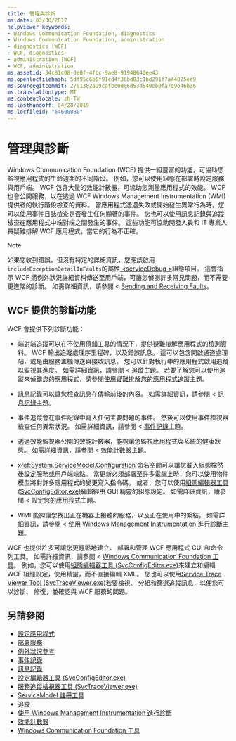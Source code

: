```yaml
---
title: 管理與診斷
ms.date: 03/30/2017
helpviewer_keywords:
- Windows Communication Foundation, diagnostics
- Windows Communication Foundation, administration
- diagnostics [WCF]
- WCF, diagnostics
- administration [WCF]
- WCF, administration
ms.assetid: 34c81c08-0e0f-4fbc-9ae8-91948640ee43
ms.openlocfilehash: 5df95c6b5f91cd4f36bd03c1bd291f7a44025ee9
ms.sourcegitcommit: 2701302a99cafbe0d86d53d540eb0fa7e9b46b36
ms.translationtype: MT
ms.contentlocale: zh-TW
ms.lasthandoff: 04/28/2019
ms.locfileid: "64600080"
---
```

# <a name="administration-and-diagnostics"></a>管理與診斷
Windows Communication Foundation (WCF) 提供一組豐富的功能，可協助您監視應用程式的生命週期的不同階段。 例如，您可以使用組態在部署時設定服務與用戶端。 WCF 包含大量的效能計數器，可協助您測量應用程式的效能。 WCF 也會公開服務，以在透過 WCF Windows Management Instrumentation (WMI) 提供者的執行階段檢查的資料。 當應用程式遭遇失敗或開始發生異常行為時，您可以使用事件日誌檢查是否發生任何顯著的事件。 您也可以使用訊息記錄與追蹤檢查在應用程式中端對端之間發生的事件。 這些功能可協助開發人員和 IT 專業人員疑難排解 WCF 應用程式，當它的行為不正確。  
  
> [!NOTE]
>  如果您收到錯誤，但沒有特定的詳細資訊，您應該啟用`includeExceptionDetailInFaults`的屬性[ \<serviceDebug >](../../../../docs/framework/configure-apps/file-schema/wcf/servicedebug.md)組態項目。 這會指示 WCF 將例外狀況詳細資料傳送至用戶端，可讓您偵測許多常見問題，而不需要更進階的診斷。 如需詳細資訊，請參閱 < [Sending and Receiving Faults](../../../../docs/framework/wcf/sending-and-receiving-faults.md)。  
  
## <a name="diagnostics-features-provided-by-wcf"></a>WCF 提供的診斷功能  
 WCF 會提供下列診斷功能：  
  
- 端對端追蹤可以在不使用偵錯工具的情況下，提供疑難排解應用程式的檢測資料。 WCF 輸出追蹤處理序里程碑，以及錯誤訊息。 這可以包含開啟通道處理站，或是由服務主機傳送與接收訊息。 您可以針對執行中的應用程式啟用追蹤以監視其進度。 如需詳細資訊，請參閱 <<c0> [ 追蹤](../../../../docs/framework/wcf/diagnostics/tracing/index.md)主題。 若要了解您可以使用追蹤來偵錯您的應用程式，請參閱[使用疑難排解您的應用程式追蹤](../../../../docs/framework/wcf/diagnostics/tracing/using-tracing-to-troubleshoot-your-application.md)主題。  
  
- 訊息記錄可以讓您檢查訊息在傳輸前後的內容。 如需詳細資訊，請參閱 <<c0> [ 訊息記錄](../../../../docs/framework/wcf/diagnostics/message-logging.md)主題。  
  
- 事件追蹤會在事件記錄中寫入任何主要問題的事件。 然後可以使用事件檢視器檢查任何異常狀況。 如需詳細資訊，請參閱 <<c0> [ 事件記錄](../../../../docs/framework/wcf/diagnostics/event-logging/index.md)主題。  
  
- 透過效能監視器公開的效能計數器，能夠讓您監視應用程式與系統的健康狀態。 如需詳細資訊，請參閱 <<c0> [ 效能計數器](../../../../docs/framework/wcf/diagnostics/performance-counters/index.md)主題。  
  
- <xref:System.ServiceModel.Configuration> 命名空間可以讓您載入組態檔然後設定服務或用戶端端點。 當更新必須部署至許多電腦上時，您可以使用物件模型將對許多應用程式的變更寫入指令碼。 或者，您可以使用[組態編輯器工具 (SvcConfigEditor.exe)](../../../../docs/framework/wcf/configuration-editor-tool-svcconfigeditor-exe.md)編輯經由 GUI 精靈的組態設定。 如需詳細資訊，請參閱 <<c0> [ 設定您的應用程式](../../../../docs/framework/wcf/diagnostics/configuring-your-application.md)主題。  
  
- WMI 能夠讓您找出正在機器上接聽的服務，以及正在使用中的繫結。 如需詳細資訊，請參閱 <<c0> [ 使用 Windows Management Instrumentation 進行診斷](../../../../docs/framework/wcf/diagnostics/wmi/index.md)主題。  
  
 WCF 也提供許多可讓您更輕鬆地建立、 部署和管理 WCF 應用程式 GUI 和命令列工具。 如需詳細資訊，請參閱 < [Windows Communication Foundation 工具](../../../../docs/framework/wcf/tools.md)。 例如，您可以使用[組態編輯器工具 (SvcConfigEditor.exe)](../../../../docs/framework/wcf/configuration-editor-tool-svcconfigeditor-exe.md)來建立和編輯 WCF 組態設定，使用精靈，而不直接編輯 XML。 您也可以使用[Service Trace Viewer Tool (SvcTraceViewer.exe)](../../../../docs/framework/wcf/service-trace-viewer-tool-svctraceviewer-exe.md)若要檢視、 分組和篩選追蹤訊息，以便您可以診斷、 修復，並確認與 WCF 服務的問題。  
  
## <a name="see-also"></a>另請參閱

- [設定應用程式](../../../../docs/framework/wcf/diagnostics/configuring-your-application.md)
- [部署服務](../../../../docs/framework/wcf/diagnostics/deploying-services.md)
- [例外狀況參考](../../../../docs/framework/wcf/diagnostics/exceptions-reference/index.md)
- [事件記錄](../../../../docs/framework/wcf/diagnostics/event-logging/index.md)
- [訊息記錄](../../../../docs/framework/wcf/diagnostics/message-logging.md)
- [設定編輯器工具 (SvcConfigEditor.exe)](../../../../docs/framework/wcf/configuration-editor-tool-svcconfigeditor-exe.md)
- [服務追蹤檢視器工具 (SvcTraceViewer.exe)](../../../../docs/framework/wcf/service-trace-viewer-tool-svctraceviewer-exe.md)
- [ServiceModel 註冊工具](../../../../docs/framework/wcf/diagnostics/servicemodel-registration-tool.md)
- [追蹤](../../../../docs/framework/wcf/diagnostics/tracing/index.md)
- [使用 Windows Management Instrumentation 進行診斷](../../../../docs/framework/wcf/diagnostics/wmi/index.md)
- [效能計數器](../../../../docs/framework/wcf/diagnostics/performance-counters/index.md)
- [Windows Communication Foundation 工具](../../../../docs/framework/wcf/tools.md)
